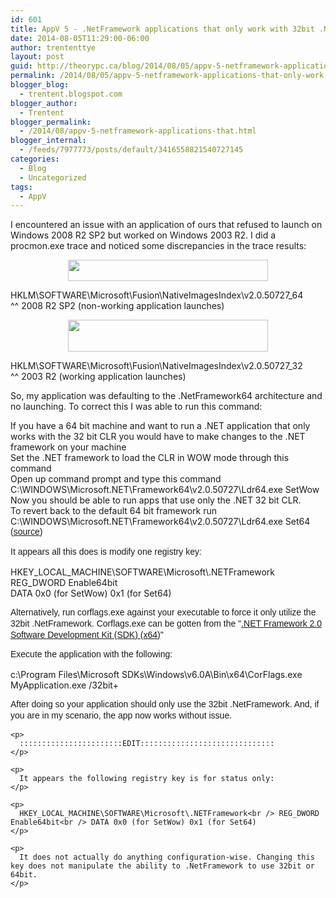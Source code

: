 ```yaml
---
id: 601
title: AppV 5 - .NetFramework applications that only work with 32bit .NetFramework architecture
date: 2014-08-05T11:29:00-06:00
author: trententtye
layout: post
guid: http://theorypc.ca/blog/2014/08/05/appv-5-netframework-applications-that-only-work-with-32bit-netframework-architecture/
permalink: /2014/08/05/appv-5-netframework-applications-that-only-work-with-32bit-netframework-architecture/
blogger_blog:
  - trentent.blogspot.com
blogger_author:
  - Trentent
blogger_permalink:
  - /2014/08/appv-5-netframework-applications-that.html
blogger_internal:
  - /feeds/7977773/posts/default/3416558821540727145
categories:
  - Blog
  - Uncategorized
tags:
  - AppV
---
```

I encountered an issue with an application of ours that refused to launch on Windows 2008 R2 SP2 but worked on Windows 2003 R2.  I did a procmon.exe trace and noticed some discrepancies in the trace results:

<div style="clear: both; text-align: center;">
  <a style="margin-left: 1em; margin-right: 1em;" href="http://4.bp.blogspot.com/-T2uibsg2gzg/U-EQnK4a7uI/AAAAAAAAAdo/QkgNZJapU94/s1600/2008-64.png"><img src="http://4.bp.blogspot.com/-T2uibsg2gzg/U-EQnK4a7uI/AAAAAAAAAdo/QkgNZJapU94/s1600/2008-64.png" width="320" height="34" border="0" /></a>
</div>

HKLM\SOFTWARE\Microsoft\Fusion\NativeImagesIndex\v2.0.50727_64  
^^ 2008 R2 SP2 (non-working application launches)

<div style="clear: both; text-align: center;">
  <a style="margin-left: 1em; margin-right: 1em;" href="http://2.bp.blogspot.com/-bXkyNwcoLmo/U-EQliPUwSI/AAAAAAAAAdg/ZxdjJCSypwQ/s1600/2003-32.png"><img src="http://2.bp.blogspot.com/-bXkyNwcoLmo/U-EQliPUwSI/AAAAAAAAAdg/ZxdjJCSypwQ/s1600/2003-32.png" width="320" height="51" border="0" /></a>
</div>

HKLM\SOFTWARE\Microsoft\Fusion\NativeImagesIndex\v2.0.50727_32  
^^ 2003 R2 (working application launches)

So, my application was defaulting to the .NetFramework64 architecture and no launching.  To correct this I was able to run this command:

<div>
  <div>
    If you have a 64 bit machine and want to run a .NET application that only works with the 32 bit CLR you would have to make changes to the .NET framework on your machine
  </div>
  
  <div>
    Set the .NET framework to load the CLR in WOW mode through this command
  </div>
  
  <div>
    Open up command prompt and type this command
  </div>
  
  <div>
    C:\WINDOWS\Microsoft.NET\Framework64\v2.0.50727\Ldr64.exe SetWow
  </div>
  
  <div>
    Now you should be able to run apps that use only the .NET 32 bit CLR.
  </div>
  
  <div>
    To revert back to the default 64 bit framework run
  </div>
  
  <div>
    C:\WINDOWS\Microsoft.NET\Framework64\v2.0.50727\Ldr64.exe Set64
  </div>
</div>

<div style="background-attachment: initial; background-clip: initial; background-image: initial; background-origin: initial; background-position: initial; background-repeat: initial; background-size: initial; border: 0px; clear: both; font-family: Arial, 'Liberation Sans', 'DejaVu Sans', sans-serif; font-size: 14px; line-height: 17.804800033569336px; margin-bottom: 1em; padding: 0px; vertical-align: baseline;">
  (<a href="http://techdhaan.wordpress.com/2010/03/15/run-32-bit-net-applications-on-64-bit-machines/">source</a>)
</div>

<div style="background-attachment: initial; background-clip: initial; background-image: initial; background-origin: initial; background-position: initial; background-repeat: initial; background-size: initial; border: 0px; clear: both; font-family: Arial, 'Liberation Sans', 'DejaVu Sans', sans-serif; font-size: 14px; line-height: 17.804800033569336px; margin-bottom: 1em; padding: 0px; vertical-align: baseline;">
</div>

<div style="background-attachment: initial; background-clip: initial; background-image: initial; background-origin: initial; background-position: initial; background-repeat: initial; background-size: initial; border: 0px; clear: both; font-family: Arial, 'Liberation Sans', 'DejaVu Sans', sans-serif; font-size: 14px; line-height: 17.804800033569336px; margin-bottom: 1em; padding: 0px; vertical-align: baseline;">
  It appears all this does is modify one registry key:
</div>

<div style="background-attachment: initial; background-clip: initial; background-image: initial; background-origin: initial; background-position: initial; background-repeat: initial; background-size: initial; border: 0px; clear: both; margin-bottom: 1em; padding: 0px; vertical-align: baseline;">
  HKEY_LOCAL_MACHINE\SOFTWARE\Microsoft\.NETFramework<br /> REG_DWORD Enable64bit<br /> DATA 0x0 (for SetWow) 0x1 (for Set64)
</div>

<div style="background-attachment: initial; background-clip: initial; background-image: initial; background-origin: initial; background-position: initial; background-repeat: initial; background-size: initial; border: 0px; clear: both; font-family: Arial, 'Liberation Sans', 'DejaVu Sans', sans-serif; font-size: 14px; line-height: 17.804800033569336px; margin-bottom: 1em; padding: 0px; vertical-align: baseline;">
</div>

<div style="background-attachment: initial; background-clip: initial; background-image: initial; background-origin: initial; background-position: initial; background-repeat: initial; background-size: initial; border: 0px; clear: both; font-family: Arial, 'Liberation Sans', 'DejaVu Sans', sans-serif; font-size: 14px; line-height: 17.804800033569336px; margin-bottom: 1em; padding: 0px; vertical-align: baseline;">
  Alternatively, run corflags.exe against your executable to force it only utilize the 32bit .NetFramework.  Corflags.exe can be gotten from the "<a href="http://www.microsoft.com/en-us/download/confirmation.aspx?id=15354">.NET Framework 2.0 Software Development Kit (SDK) (x64)</a>"
</div>

<div style="background-attachment: initial; background-clip: initial; background-image: initial; background-origin: initial; background-position: initial; background-repeat: initial; background-size: initial; border: 0px; clear: both; font-family: Arial, 'Liberation Sans', 'DejaVu Sans', sans-serif; font-size: 14px; line-height: 17.804800033569336px; margin-bottom: 1em; padding: 0px; vertical-align: baseline;">
  Execute the application with the following:
</div>

c:\Program Files\Microsoft SDKs\Windows\v6.0A\Bin\x64\CorFlags.exe MyApplication.exe /32bit+

<div>
  <div style="background-attachment: initial; background-clip: initial; background-image: initial; background-origin: initial; background-position: initial; background-repeat: initial; background-size: initial; border: 0px; clear: both; margin-bottom: 1em; padding: 0px; vertical-align: baseline;">
    <span style="font-family: Arial, 'Liberation Sans', 'DejaVu Sans', sans-serif; font-size: 14px; line-height: 17.804800033569336px;">After doing so your application should only use the 32bit .NetFramework.  And, if you are in my scenario, the app now works without issue.</span></p> 
    
    <p>
      :::::::::::::::::::::::EDIT::::::::::::::::::::::::::::::
    </p>
    
    <p>
      It appears the following registry key is for status only:
    </p>
    
    <p>
      HKEY_LOCAL_MACHINE\SOFTWARE\Microsoft\.NETFramework<br /> REG_DWORD Enable64bit<br /> DATA 0x0 (for SetWow) 0x1 (for Set64)
    </p>
    
    <p>
      It does not actually do anything configuration-wise. Changing this key does not manipulate the ability to .NetFramework to use 32bit or 64bit.
    </p>
  </div>
</div>

<!-- AddThis Advanced Settings generic via filter on the_content -->

<!-- AddThis Share Buttons generic via filter on the_content -->
